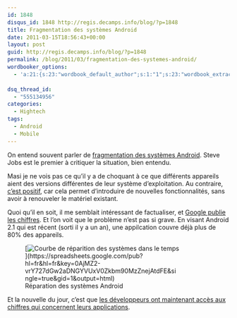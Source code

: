 ```yaml
---
id: 1848
disqus_id: 1848 http://regis.decamps.info/blog/?p=1848
title: Fragmentation des systèmes Android
date: 2011-03-15T18:56:43+00:00
layout: post
guid: http://regis.decamps.info/blog/?p=1848
permalink: /blog/2011/03/fragmentation-des-systemes-android/
wordbooker_options:
  - 'a:21:{s:23:"wordbook_default_author";s:1:"1";s:23:"wordbook_extract_length";s:3:"256";s:25:"wordbooker_like_share_too";s:2:"on";s:21:"wordbooker_like_width";s:3:"250";s:27:"wordbooker_like_button_page";s:2:"on";s:25:"wordbook_fbshare_location";s:3:"top";s:24:"wordbook_fblike_location";s:3:"top";s:22:"wordbook_fblike_action";s:9:"recommend";s:27:"wordbook_fblike_colorscheme";s:4:"dark";s:20:"wordbook_fblike_font";s:5:"arial";s:22:"wordbook_fblike_button";s:12:"button_count";s:21:"wordbook_fblike_faces";s:5:"false";s:18:"wordbook_attribute";s:0:"";s:29:"wordbook_republish_time_frame";s:2:"10";s:29:"wordbooker_status_update_text";s:33:"New blog post :  %title% - %link%";s:19:"wordbook_actionlink";s:3:"300";s:32:"wordbook_description_meta_length";s:3:"350";s:18:"wordbook_page_post";s:4:"-100";s:18:"wordbook_orandpage";s:1:"2";s:24:"wordbooker_comment_email";s:23:"regis.decamps@gmail.com";s:18:"wordbook_noncename";s:10:"c1879adc40";}'

dsq_thread_id:
  - "555134956"
categories:
  - Hightech
tags:
  - Android
  - Mobile
---
```

On entend souvent parler de [fragmentation des systèmes Android](http://www.zdnet.com/blog/open-source/androids-biggest-worry-fragmentation/8022). Steve Jobs est le premier à critiquer la situation, bien entendu.

Masi je ne vois pas ce qu’il y a de choquant à ce que différents appareils aient des versions différentes de leur système d’exploitation. Au contraire, [c’est positif](http://www.igeneration.fr/0-apple/motorola-la-fragmentation-est-un-aspect-positif-d-android-37622), car cela permet d’introduire de nouvelles fonctionnalités, sans avoir à renouveler le matériel existant.

Quoi qu’il en soit, il me semblait intéressant de factualiser, et [Google publie les chiffres](http://developer.android.com/resources/dashboard/platform-versions.html). Et l’on voit que le problème n’est pas si grave. En visant Android 2.1 qui est récent (sorti il y a un an), une appilcation couvre déjà plus de 80% des appareils.
  
<figure id="attachment_1849" style="width: 350px" class="wp-caption alignnone">[<img src="/blog/wp-content/uploads/2011/03/graphique_1-350x216.png" alt="Courbe de réparition des systèmes dans le temps" title="Fragmentation d&#039;Android" width="350" height="216" class="size-medium wp-image-1849" srcset="/blog/wp-content/uploads/2011/03/graphique_1-350x216.png 350w, /blog/wp-content/uploads/2011/03/graphique_1.png 600w" sizes="(max-width: 350px) 100vw, 350px" />](https://spreadsheets.google.com/pub?hl=fr&hl=fr&key=0AjMZ2-vrY727dGw2aDNGYVUxV0Zkbm90MzZnejAtdFE&single=true&gid=1&output=html)<figcaption class="wp-caption-text">Réparation des systèmes Android</figcaption></figure>

Et la nouvelle du jour, c’est que [les développeurs ont maintenant accès aux chiffres qui concernent leurs applications](http://www.androidpolice.com/2011/03/15/developers-take-note-google-unleashes-fascinating-new-android-market-statistics-and-charts-for-your-apps/).
